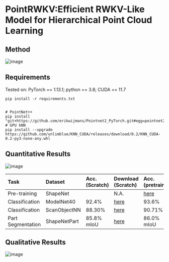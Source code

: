 # PointRWKV:Efficient RWKV-Like Model for Hierarchical Point Cloud Learning

## Method
![image](../main/assets/architecture.png)  

## Requirements
Tested on:
PyTorch == 1.13.1;
python == 3.8;
CUDA == 11.7
```
pip install -r requirements.txt
```
```

# PointNet++
pip install "git+https://github.com/erikwijmans/Pointnet2_PyTorch.git#egg=pointnet2_ops&subdirectory=pointnet2_ops_lib"
# GPU kNN
pip install --upgrade https://github.com/unlimblue/KNN_CUDA/releases/download/0.2/KNN_CUDA-0.2-py3-none-any.whl

```

## Quantitative Results
![image](../main/assets/flops.png)

| Task | Dataset | Acc.(Scratch) | Download (Scratch) | Acc.(pretrain) | Download (Finetune) |
| :---- | :---- | :---- | :---- | :---- | :---- |
| Pre-training | ShapeNet |                                                             | N.A. | [here](https://drive.google.com/file/d/1QXB1msBljSOPJhx5sGYpueOdCrY0yaCO/view?usp=sharing) |
| Classification | ModelNet40 | 92.4% | [here](https://github.com/LMD0311/PointMamba/releases/download/ckpts/modelnet_scratch.pth) | 93.6% | [here](https://github.com/LMD0311/PointMamba/releases/download/ckpts/modelnet_pretrain.pth) |
| Classification | ScanObjectNN | 88.30% | [here](https://github.com/LMD0311/PointMamba/releases/download/ckpts/scan_objbg_scratch.pth) | 90.71% | [here](https://github.com/LMD0311/PointMamba/releases/download/ckpts/scan_objbg_pretrain.pth) |
| Part Segmentation | ShapeNetPart | 85.8% mIoU | [here](https://github.com/LMD0311/PointMamba/releases/download/ckpts/part_seg_scratch.pth) | 86.0% mIoU | [here](https://github.com/LMD0311/PointMamba/releases/download/ckpts/part_seg_pretrain.pth) |

## Qualitative Results
![image](../main/assets/vis.png)
